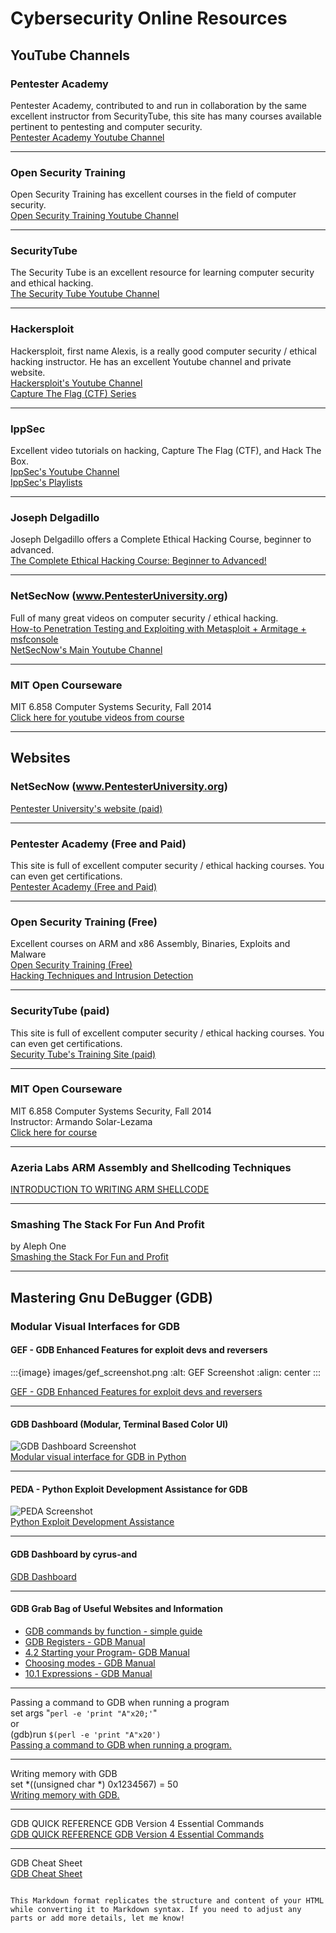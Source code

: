 
# Cybersecurity Online Resources

## YouTube Channels

### Pentester Academy
Pentester Academy, contributed to and run in collaboration by the same excellent instructor from SecurityTube, this site has many courses available pertinent to pentesting and computer security.  
[Pentester Academy Youtube Channel](https://www.youtube.com/channel/UChjC1q6Ami7W0E71TzPZELA)

---

### Open Security Training
Open Security Training has excellent courses in the field of computer security.  
[Open Security Training Youtube Channel](https://www.youtube.com/user/OpenSecurityTraining)

---

### SecurityTube
The Security Tube is an excellent resource for learning computer security and ethical hacking.  
[The Security Tube Youtube Channel](https://www.youtube.com/user/TheSecurityTube)

---

### Hackersploit
Hackersploit, first name Alexis, is a really good computer security / ethical hacking instructor. He has an excellent Youtube channel and private website.  
[Hackersploit's Youtube Channel](https://www.youtube.com/channel/UC0ZTPkdxlAKf-V33tqXwi3Q/featured)  
[Capture The Flag (CTF) Series](https://www.youtube.com/playlist?list=PLBf0hzazHTGOyRReqMyE-CDMWAQ5AgXO-)

---

### IppSec
Excellent video tutorials on hacking, Capture The Flag (CTF), and Hack The Box.  
[IppSec's Youtube Channel](https://www.youtube.com/channel/UCa6eh7gCkpPo5XXUDfygQQA)  
[IppSec's Playlists](https://www.youtube.com/channel/UCa6eh7gCkpPo5XXUDfygQQA/playlists)

---

### Joseph Delgadillo
Joseph Delgadillo offers a Complete Ethical Hacking Course, beginner to advanced.  
[The Complete Ethical Hacking Course: Beginner to Advanced!](https://www.youtube.com/watch?v=vg9cNFPQFqM)

---

### NetSecNow (www.PentesterUniversity.org)
Full of many great videos on computer security / ethical hacking.  
[How-to Penetration Testing and Exploiting with Metasploit + Armitage + msfconsole](https://www.youtube.com/watch?v=lZlqr2PFJIo&t=2414s)  
[NetSecNow's Main Youtube Channel](https://www.youtube.com/channel/UC6J_GnSAi7F2hY4RmnMcWJw)

---

### MIT Open Courseware
MIT 6.858 Computer Systems Security, Fall 2014  
[Click here for youtube videos from course](https://www.youtube.com/watch?v=yRVZPvHYHzw&index=9&list=PLUl4u3cNGP62K2DjQLRxDNRi0z2IRWnNh)

---

## Websites

### NetSecNow (www.PentesterUniversity.org)
[Pentester University's website (paid)](https://www.pentesteruniversity.org/)

---

### Pentester Academy (Free and Paid)
This site is full of excellent computer security / ethical hacking courses. You can even get certifications.  
[Pentester Academy (Free and Paid)](https://www.pentesteracademy.com/)

---

### Open Security Training (Free)
Excellent courses on ARM and x86 Assembly, Binaries, Exploits and Malware  
[Open Security Training (Free)](http://www.opensecuritytraining.info/)  
[Hacking Techniques and Intrusion Detection](http://opensecuritytraining.info/HTID.html)

---

### SecurityTube (paid)
This site is full of excellent computer security / ethical hacking courses. You can even get certifications.  
[Security Tube's Training Site (paid)](http://www.securitytube-training.com/)

---

### MIT Open Courseware
MIT 6.858 Computer Systems Security, Fall 2014  
Instructor: Armando Solar-Lezama  
[Click here for course](http://ocw.mit.edu/6-858F14)

---

### Azeria Labs ARM Assembly and Shellcoding Techniques
[INTRODUCTION TO WRITING ARM SHELLCODE](https://azeria-labs.com/writing-arm-shellcode/)

---

### Smashing The Stack For Fun And Profit
by Aleph One  
[Smashing the Stack For Fun and Profit](https://insecure.org/stf/smashstack.html)

---

## Mastering Gnu DeBugger (GDB)

### Modular Visual Interfaces for GDB

#### GEF - GDB Enhanced Features for exploit devs and reversers
:::{image} images/gef_screenshot.png
:alt: GEF Screenshot
:align: center
:::
 
[GEF - GDB Enhanced Features for exploit devs and reversers](https://github.com/hugsy/gef)

---

#### GDB Dashboard (Modular, Terminal Based Color UI)
![GDB Dashboard Screenshot](images/gdb_dashboard_screenshot.png)  
[Modular visual interface for GDB in Python](https://github.com/cyrus-and/gdb-dashboard)

---

#### PEDA - Python Exploit Development Assistance for GDB
![PEDA Screenshot](images/peda_screenshot.png)  
[Python Exploit Development Assistance](https://github.com/longld/peda)

---

#### GDB Dashboard by cyrus-and
[GDB Dashboard](https://github.com/cyrus-and/gdb-dashboard)

---

#### GDB Grab Bag of Useful Websites and Information

- [GDB commands by function - simple guide](http://web.cecs.pdx.edu/~jrb/cs201/lectures/handouts/gdbcomm.txt)
- [GDB Registers - GDB Manual](https://ftp.gnu.org/old-gnu/Manuals/gdb-5.1.1/html_node/gdb_60.html)
- [4.2 Starting your Program- GDB Manual](https://www-zeuthen.desy.de/unix/unixguide/infohtml/gdb/Starting.html)
- [Choosing modes - GDB Manual](https://ftp.gnu.org/old-gnu/Manuals/gdb/html_node/gdb_8.html#SEC9)
- [10.1 Expressions - GDB Manual](https://sourceware.org/gdb/current/onlinedocs/gdb/Expressions.html#Expressions)

---

Passing a command to GDB when running a program  
set args "`perl -e 'print "A"x20;'`"  
or  
(gdb)run `$(perl -e 'print "A"x20')`  
[Passing a command to GDB when running a program.](https://stackoverflow.com/questions/1070276/passing-a-command-to-gdb-when-running-a-program)

---

Writing memory with GDB  
set *((unsigned char *) 0x1234567) = 50  
[Writing memory with GDB.](https://www.embeddedrelated.com/showthread/comp.arch.embedded/24944-1.php)

---

GDB QUICK REFERENCE GDB Version 4 Essential Commands  
[GDB QUICK REFERENCE GDB Version 4 Essential Commands](http://users.ece.utexas.edu/~adnan/gdb-refcard.pdf)

---

GDB Cheat Sheet  
[GDB Cheat Sheet](https://darkdust.net/files/GDB%20Cheat%20Sheet.pdf)
```

This Markdown format replicates the structure and content of your HTML while converting it to Markdown syntax. If you need to adjust any parts or add more details, let me know!